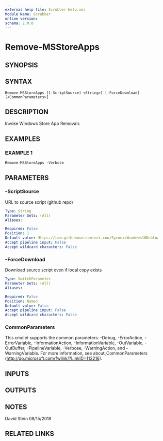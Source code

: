 ```yaml
---
external help file: Scrubber-help.xml
Module Name: Scrubber
online version:
schema: 2.0.0
---
```


# Remove-MSStoreApps

## SYNOPSIS

## SYNTAX

```
Remove-MSStoreApps [[-ScriptSource] <String>] [-ForceDownload] [<CommonParameters>]
```

## DESCRIPTION
Invoke Windows Store App Removals

## EXAMPLES

### EXAMPLE 1
```
Remove-MSStoreApps -Verbose
```

## PARAMETERS

### -ScriptSource
URL to source script (github repo)

```yaml
Type: String
Parameter Sets: (All)
Aliases:

Required: False
Position: 1
Default value: Https://raw.githubusercontent.com/Sycnex/Windows10Debloater/master/Windows10SysPrepDebloater.ps1
Accept pipeline input: False
Accept wildcard characters: False
```

### -ForceDownload
Download source script even if local copy exists

```yaml
Type: SwitchParameter
Parameter Sets: (All)
Aliases:

Required: False
Position: Named
Default value: False
Accept pipeline input: False
Accept wildcard characters: False
```

### CommonParameters
This cmdlet supports the common parameters: -Debug, -ErrorAction, -ErrorVariable, -InformationAction, -InformationVariable, -OutVariable, -OutBuffer, -PipelineVariable, -Verbose, -WarningAction, and -WarningVariable.
For more information, see about_CommonParameters (http://go.microsoft.com/fwlink/?LinkID=113216).

## INPUTS

## OUTPUTS

## NOTES
David Stein 08/15/2018

## RELATED LINKS
